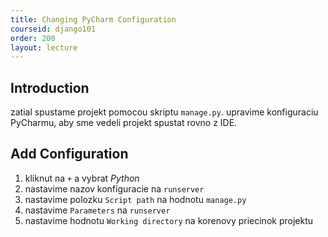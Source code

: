 ```yaml
---
title: Changing PyCharm Configuration
courseid: django101
order: 200
layout: lecture
---
```


## Introduction

zatial spustame projekt pomocou skriptu `manage.py`. upravime konfiguraciu PyCharmu, aby sme vedeli projekt spustat rovno z IDE.


## Add Configuration

1. kliknut na `+` a vybrat _Python_
2. nastavime nazov konfiguracie na `runserver`
3. nastavime polozku `Script path` na hodnotu `manage.py`
4. nastavime `Parameters` na `runserver`
5. nastavime hodnotu `Working directory` na korenovy priecinok projektu

